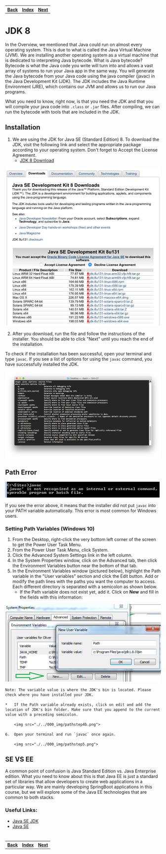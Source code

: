 <table width="100%">
<tr>
    <th><a href="./001_Overview.md">Back</a></th>
    <th><a href="../Index.md">Index</a></th>
    <th><a href="./003_Java_Overview.md">Next</a></th>
</tr>
</table>

#
# JDK 8
In the Overview, we mentioned that Java could run on almost every operating system. This is due to what is called the Java Virtual Machine (JVM). We are installing another operating system as a virtual machine that is dedicated to interpreting Java bytecode. What is Java bytecode? Bytecode is what the Java code you write will turn into and allows a vast array of systems to run your Java app in the same way. You will generate the Java bytecode from your Java code using the java compiler (javac) in the Java Development Kit (JDK). The JDK includes the Java Runtime Environment (JRE), which contains our JVM and allows us to run our Java programs.

What you need to know, right now, is that you need the JDK and that you will compile your java code into `.class` or `.jar` files. After compiling, we can run the bytecode with tools that are included in the JDK.

## __Installation__
1.  We are using the JDK for Java SE (Standard Edition) 8. To download the JDK, visit the following link and select the appropriate package according to your operating system. Don't forget to Accept the License Agreement.
    *   [JDK 8 Download](http://www.oracle.com/technetwork/java/javase/downloads/jdk8-downloads-2133151.html)

<img src="./../000_img/jdkdownload.png">

2.  After you download, run the file and follow the instructions of the installer. You should be able to click "Next" until you reach the end of the installation.

To check if the installation has been successful, open your terminal and type `javac`. If you see a list of options for using the `javac` command, you have successfully installed the JDK.

<img src="./../000_img/javac.png">

## __Path Error__
<img src="./../000_img/javacerror.png">

If you see the error above, it means that the installer did not put `javac` into your PATH variable automatically. This error is most common for Windows users.

### __Setting Path Variables (Windows 10)__
1.  From the Desktop, right-click the very bottom left corner of the screen to get the Power User Task Menu.
2.  From the Power User Task Menu, click System.
3.  Click the Advanced System Settings link in the left column.
4.  In the System Properties window, click on the Advanced tab, then click the Environment Variables button near the bottom of that tab.
5.  In the Environment Variables window (pictured below), highlight the Path variable in the "User variables" section and click the Edit button. Add or modify the path lines with the paths you want the computer to access. Each different directory is separated with a semicolon as shown below.
    *   If the Path variable does not exist yet, add it. Click on __New__ and fill in the fields with this information:
  <img src="./../000_img/pasthstep4.png">
  
    Note: The variable value is where the JDK's bin is located. Please check where you have installed your JDK.

    *   If the Path variable already exists, click on edit and add the location of JDK's bin folder. Make sure that you append to the current value with a preceding semicolon.
  
        <img src="./../000_img/pathstep4b.png">

    6.  Open your terminal and run `javac` once again.

        <img src="./../000_img/pathstep5.png">

## __SE VS EE__
A common point of confusion is Java Standard Edition vs. Java Enterprise edition. What you need to know about this is that Java EE is just a standard set of libraries that allow developers to create web applications in a particular way. We are mainly developing SpringBoot applications in this course, but we will explore some of the Java EE technologies that are common to both stacks.

### __Useful Links:__
*   [Java SE JDK](http://www.oracle.com/technetwork/java/javase/downloads/index.html)
*   [Java SE](http://www.oracle.com/technetwork/java/javase/downloads/index.html)
#

<table width="100%">
<tr>
    <th><a href="./001_Overview.md">Back</a></th>
    <th><a href="../Index.md">Index</a></th>
    <th><a href="./003_Java_Overview.md">Next</a></th>
</tr>
</table>